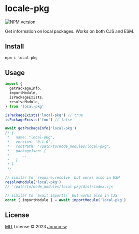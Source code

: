 # locale-pkg
[![NPM version](https://img.shields.io/npm/v/locale-pkg?color=a1b858&label=)](https://www.npmjs.com/package/locale-pkg)

Get information on local packages. Works on both CJS and ESM.

## Install

```bash
npm i local-pkg
```

## Usage

```ts
import {
  getPackageInfo,
  importModule,
  isPackageExists,
  resolveModule,
} from 'local-pkg'

isPackageExists('local-pkg') // true
isPackageExists('foo') // false

await getPackageInfo('local-pkg')
/* {
 *   name: "local-pkg",
 *   version: "0.1.0",
 *   rootPath: "/path/to/node_modules/local-pkg",
 *   packageJson: {
 *     ...
 *   }
 * }
 */

// similar to `require.resolve` but works also in ESM
resolveModule('local-pkg')
// '/path/to/node_modules/local-pkg/dist/index.cjs'

// similar to `await import()` but works also in CJS
const { importModule } = await importModule('local-pkg')
```
## License

[MIT](./LICENSE) License © 2023 [Joruno-w](https://github.com/Joruno-w)
